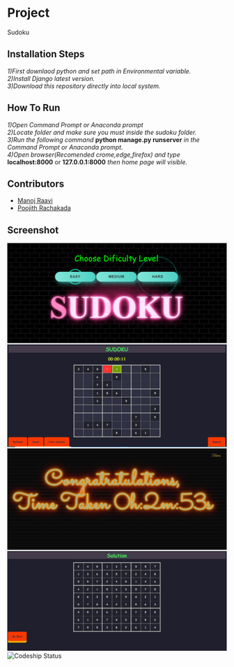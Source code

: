 # **Project**
Sudoku
## **Installation Steps**
*1)First downlaod python and set path in Environmental variable.</br>2)Install Django latest version.</br>3)Download this repository directly into local system.*
## **How To Run**
*1)Open Command Prompt or Anaconda prompt</br>2)Locate folder and make sure you must inside the sudoku folder.</br>3)Run the following command* **python manage.py runserver** *in the Command Prompt or Anaconda prompt.</br>4)Open browser(Recomended crome,edge,firefox) and type* **localhost:8000** or **127.0.0.1:8000** *then home page will visible.*</br>
## **Contributors**
* [Manoj Raavi](https://github.com/RaaviManoj)
* [Poojith Rachakada](https://github.com/PoojithRachakada)
## **Screenshot**
![alt text](https://github.com/PoojithRachakada/sudoku-django/blob/main/images/homepage.png)
![alt text](https://github.com/PoojithRachakada/sudoku-django/blob/main/images/sudoku1.png)
![alt text](https://github.com/PoojithRachakada/sudoku-django/blob/main/images/wishes.png)
![alt text](https://github.com/PoojithRachakada/sudoku-django/blob/main/images/solution.png)
![Codeship Status](https://app.codeship.com/projects/21dd0769-6705-4f85-a603-2294b36ef983/status?branch=master)
